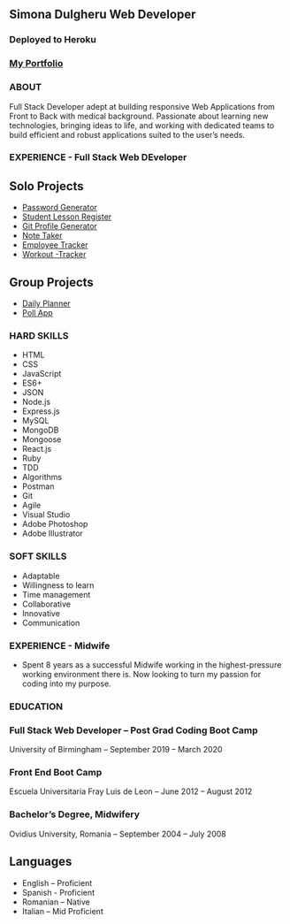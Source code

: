 ## Simona Dulgheru Web Developer

### Deployed to Heroku

### [My Portfolio](https://blooming-tundra-76539.herokuapp.com/contact)

### ABOUT

Full Stack Developer adept at building responsive Web Applications from Front to Back with medical background. Passionate about learning new technologies, bringing ideas to life, and working with dedicated teams to build efficient and robust applications suited to the user’s needs.

### EXPERIENCE - Full Stack Web DEveloper

## Solo Projects

-   [Password Generator ](https://github.com/SimonaDulgheru/Password-Generator)
-   [Student Lesson Register](https://github.com/SimonaDulgheru/Student-Lesson-Register)
-   [Git Profile Generator](https://github.com/SimonaDulgheru/Pdf-Node-Portfolio)
-   [Note Taker ](https://github.com/SimonaDulgheru/Note-Taker)
-   [Employee Tracker ](https://github.com/SimonaDulgheru/Employee-Management-System)
-   [Workout -Tracker ](https://github.com/SimonaDulgheru/Workout-Tracker)

## Group Projects

-   [Daily Planner ](https://github.com/SimonaDulgheru/Daily-Planner)
-   [Poll App ](https://github.com/SimonaDulgheru/Poll-Project)

### HARD SKILLS

-   HTML
-   CSS
-   JavaScript
-   ES6+
-   JSON
-   Node.js
-   Express.js
-   MySQL
-   MongoDB
-   Mongoose
-   React.js
-   Ruby
-   TDD
-   Algorithms
-   Postman
-   Git
-   Agile
-   Visual Studio
-   Adobe Photoshop
-   Adobe Illustrator

### SOFT SKILLS

-   Adaptable
-   Willingness to learn
-   Time management
-   Collaborative
-   Innovative
-   Communication

### EXPERIENCE - Midwife

-   Spent 8 years as a successful Midwife working in the highest-pressure working environment there is. Now looking to turn my passion for coding into my purpose.

### EDUCATION

### Full Stack Web Developer – Post Grad Coding Boot Camp

University of Birmingham – September 2019 – March 2020

### Front End Boot Camp

Escuela Universitaria Fray Luis de Leon – June 2012 – August 2012

### Bachelor’s Degree, Midwifery

Ovidius University, Romania – September 2004 – July 2008

## Languages

-   English – Proficient
-   Spanish - Proficient
-   Romanian – Native
-   Italian – Mid Proficient
